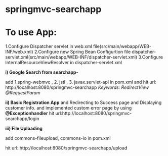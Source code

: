 # springmvc-searchapp

# To use App:
1.Configure Dispatcher servlet in web.xml file(src/main/webapp/WEB-INF/web.xml)
2.Configure new  Spring Bean Configurtion file dispatcher-servlet.xml(src/main/webapp/WEB-INF/dispatcher-servlet.xml)
3.Configure InternalResourceViewResolver in dispatcher-servlet.xml

**i) Google Search from searchapp-** 

add 1.spring-webmvc , 2. jstl , 3. javax.servlet-api in pom.xml and 
hit url: http://localhost:8080/springmvc-searchapp
_Keywords: RedirectView @RequestParam_

**ii) Basic Registration App** and Redirecting to Success page and Displaying
customer info.
and implemented custom error page by using **@Exceptionhandler**
hit url:http://localhost:8080/springmvc-searchapp/login

**iii) File Uploading** 

add commons-fileupload, commons-io in pom.xml

hit url: http://localhost:8080/springmvc-searchapp/upload





